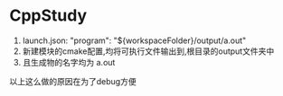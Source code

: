 # CppStudy


1. launch.json: "program": "${workspaceFolder}/output/a.out"
2. 新建模块的cmake配置,均将可执行文件输出到,根目录的output文件夹中
3. 且生成物的名字均为 a.out

以上这么做的原因在为了debug方便